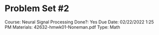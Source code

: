 # Problem Set #2

Course: Neural Signal Processing
Done?: Yes
Due Date: 02/22/2022 1:25 PM
Materials: 42632-hmwk01-Noneman.pdf
Type: Math